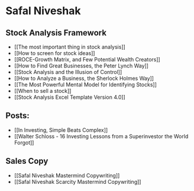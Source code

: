 # Safal Niveshak


## Stock Analysis Framework
- [[The most important thing in stock analysis]]
- [[How to screen for stock ideas]]
- [[ROCE-Growth Matrix, and Few Potential Wealth Creators]]
- [[How to Find Great Businesses, the Peter Lynch Way]]
- [[Stock Analysis and the Illusion of Control]]
- [[How to Analyze a Business, the Sherlock Holmes Way]]
- [[The Most Powerful Mental Model for Identifying Stocks]]
- [[When to sell a stock]]
- [[Stock Analysis Excel Template Version 4.0]]

## Posts:

- [[In Investing, Simple Beats Complex]]
- [[Walter Schloss - 16 Investing Lessons from a Superinvestor the World Forgot]]


## Sales Copy

- [[Safal Niveshak Mastermind Copywriting]]
- [[Safal Niveshak Scarcity Mastermind Copywriting]]